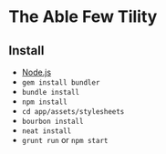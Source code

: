 # The Able Few Tility

## Install

 * [Node.js](http://nodejs.org/)
 * `gem install bundler`
 * `bundle install`
 * `npm install`
 * `cd app/assets/stylesheets`
 * `bourbon install`
 * `neat install`
 * `grunt run` or `npm start`